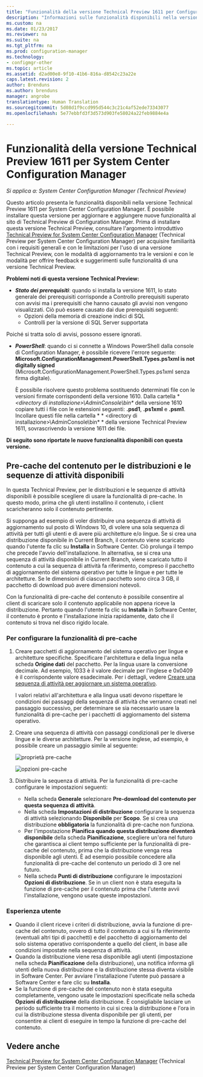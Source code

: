 ```yaml
---
title: "Funzionalità della versione Technical Preview 1611 per Configuration Manager"
description: "Informazioni sulle funzionalità disponibili nella versione Technical Preview 1611 per System Center Configuration Manager."
ms.custom: na
ms.date: 01/23/2017
ms.reviewer: na
ms.suite: na
ms.tgt_pltfrm: na
ms.prod: configuration-manager
ms.technology:
- configmgr-other
ms.topic: article
ms.assetid: d2ad00e8-9f10-41b6-816a-d8542c23a22e
caps.latest.revision: 2
author: Brenduns
ms.author: brenduns
manager: angrobe
translationtype: Human Translation
ms.sourcegitcommit: 5d08d1f9ccd995d544c3c21c4af52ede73343077
ms.openlocfilehash: 5e77ebbfd3f3d573d903fe58024a22feb9884e4a

---
```

# <a name="capabilities-in-technical-preview-1611-for-system-center-configuration-manager"></a>Funzionalità della versione Technical Preview 1611 per System Center Configuration Manager

*Si applica a: System Center Configuration Manager (Technical Preview)*



Questo articolo presenta le funzionalità disponibili nella versione Technical Preview 1611 per System Center Configuration Manager. È possibile installare questa versione per aggiornare e aggiungere nuove funzionalità al sito di Technical Preview di Configuration Manager. Prima di installare questa versione Technical Preview, consultare l'argomento introduttivo [Technical Preview for System Center Configuration Manager](../../core/get-started/technical-preview.md) (Technical Preview per System Center Configuration Manager) per acquisire familiarità con i requisiti generali e con le limitazioni per l'uso di una versione Technical Preview, con le modalità di aggiornamento tra le versioni e con le modalità per offrire feedback e suggerimenti sulle funzionalità di una versione Technical Preview.    

**Problemi noti di questa versione Technical Preview:**   
- ***Stato dei prerequisiti***: quando si installa la versione 1611, lo stato generale dei prerequisiti corrisponde a Controllo prerequisiti superato con avvisi ma i prerequisiti che hanno causato gli avvisi non vengono visualizzati. Ciò può essere causato dai due prerequisiti seguenti:
  - Opzioni della memoria di creazione indici di SQL
  - Controlli per la versione di SQL Server supportata  

 Poiché si tratta solo di avvisi, possono essere ignorati.

- ***PowerShell***: quando ci si connette a Windows PowerShell dalla console di Configuration Manager, è possibile ricevere l'errore seguente: **Microsoft.ConfigurationManagement.PowerShell.Types.ps1xml is not digitally signed** (Microsoft.ConfigurationManagement.PowerShell.Types.ps1xml senza firma digitale).  

   È possibile risolvere questo problema sostituendo determinati file con le versioni firmate corrispondenti della versione 1610. Dalla cartella **&lt;directory di installazione>\AdminConsole\bin\** della versione 1610 copiare tutti i file con le estensioni seguenti: **.psd1**, **.ps1xml** e **.psm1**. Incollare questi file nella cartella * * &lt;directory di installazione>\AdminConsole\bin\* * della versione Technical Preview 1611, sovrascrivendo la versione 1611 dei file.


**Di seguito sono riportate le nuove funzionalità disponibili con questa versione.**  

## <a name="pre-cache-content-for-available-deployments-and-task-sequences"></a>Pre-cache del contenuto per le distribuzioni e le sequenze di attività disponibili
In questa Technical Preview, per le distribuzioni e le sequenze di attività disponibili è possibile scegliere di usare la funzionalità di pre-cache. In questo modo, prima che gli utenti installino il contenuto, i client scaricheranno solo il contenuto pertinente.

Si supponga ad esempio di voler distribuire una sequenza di attività di aggiornamento sul posto di Windows 10, di volere una sola sequenza di attività per tutti gli utenti e di avere più architetture e/o lingue. Se si crea una distribuzione disponibile in Current Branch, il contenuto viene scaricato quando l'utente fa clic su **Installa** in Software Center. Ciò prolunga il tempo che precede l'avvio dell'installazione. In alternativa, se si crea una sequenza di attività disponibile in Current Branch, viene scaricato tutto il contenuto a cui la sequenza di attività fa riferimento, compreso il pacchetto di aggiornamento del sistema operativo per tutte le lingue e per tutte le architetture. Se le dimensioni di ciascun pacchetto sono circa 3 GB, il pacchetto di download può avere dimensioni notevoli.

Con la funzionalità di pre-cache del contenuto è possibile consentire al client di scaricare solo il contenuto applicabile non appena riceve la distribuzione. Pertanto quando l'utente fa clic su **Installa** in Software Center, il contenuto è pronto e l'installazione inizia rapidamente, dato che il contenuto si trova nel disco rigido locale.

### <a name="to-configure-the-pre-cache-feature"></a>Per configurare la funzionalità di pre-cache

1. Creare pacchetti di aggiornamento del sistema operativo per lingue e architetture specifiche. Specificare l'architettura e della lingua nella scheda **Origine dati** del pacchetto. Per la lingua usare la conversione decimale. Ad esempio, 1033 è il valore decimale per l'inglese e 0x0409 è il corrispondente valore esadecimale. Per i dettagli, vedere [Creare una sequenza di attività per aggiornare un sistema operativo](/sccm/osd/deploy-use/create-a-task-sequence-to-upgrade-an-operating-system).

    I valori relativi all'architettura e alla lingua usati devono rispettare le condizioni dei passaggi della sequenza di attività che verranno creati nel passaggio successivo, per determinare se sia necessario usare la funzionalità di pre-cache per i pacchetti di aggiornamento del sistema operativo.
2. Creare una sequenza di attività con passaggi condizionali per le diverse lingue e le diverse architetture. Per la versione inglese, ad esempio, è possibile creare un passaggio simile al seguente:

    ![proprietà pre-cache](media/precacheproperties2.png)

    ![opzioni pre-cache](media/precacheoptions2.png)  

3. Distribuire la sequenza di attività. Per la funzionalità di pre-cache configurare le impostazioni seguenti:
    - Nella scheda **Generale** selezionare **Pre-download del contenuto per questa sequenza di attività**.
    - Nella scheda **Impostazioni di distribuzione** configurare la sequenza di attività selezionando **Disponibile** per **Scopo**. Se si crea una distribuzione **obbligatoria** la funzionalità di pre-cache non funziona.
    - Per l'impostazione **Pianifica quando questa distribuzione diventerà disponibile** della scheda **Pianificazione**, scegliere un'ora nel futuro che garantisca ai client tempo sufficiente per la funzionalità di pre-cache del contenuto, prima che la distribuzione venga resa disponibile agli utenti. È ad esempio possibile concedere alla funzionalità di pre-cache del contenuto un periodo di 3 ore nel futuro.  
    - Nella scheda **Punti di distribuzione** configurare le impostazioni **Opzioni di distribuzione**. Se in un client non è stata eseguita la funzione di pre-cache per il contenuto prima che l'utente avvii l'installazione, vengono usate queste impostazioni.


### <a name="user-experience"></a>Esperienza utente
- Quando il client riceve i criteri di distribuzione, avvia la funzione di pre-cache del contenuto, ovvero di tutto il contenuto a cui si fa riferimento (eventuali altri tipi di pacchetti) e del pacchetto di aggiornamento del solo sistema operativo corrispondente a quello del client, in base alle condizioni impostate nella sequenza di attività.
- Quando la distribuzione viene resa disponibile agli utenti (impostazione nella scheda **Pianificazione** della distribuzione), una notifica informa gli utenti della nuova distribuzione e la distribuzione stessa diventa visibile in Software Center. Per avviare l'installazione l'utente può passare a Software Center e fare clic su **Installa**.
- Se la funzione di pre-cache del contenuto non è stata eseguita completamente, vengono usate le impostazioni specificate nella scheda **Opzioni di distribuzione** della distribuzione. È consigliabile lasciare un periodo sufficiente tra il momento in cui si crea la distribuzione e l'ora in cui la distribuzione stessa diventa disponibile per gli utenti, per consentire ai client di eseguire in tempo la funzione di pre-cache del contenuto.


## <a name="see-also"></a>Vedere anche
[Technical Preview for System Center Configuration Manager](../../core/get-started/technical-preview.md) (Technical Preview per System Center Configuration Manager)



<!--HONumber=Jan17_HO4-->


